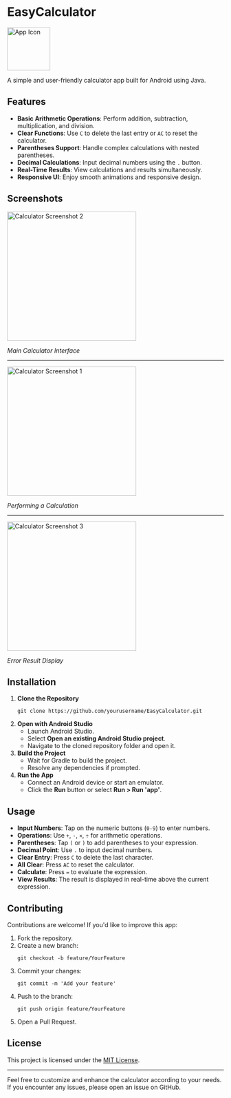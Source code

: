 <h1>EasyCalculator</h1>

<p>
    <img src="https://github.com/user-attachments/assets/c58b6f26-8563-40a8-bd04-36ac257f1193" alt="App Icon" width="100">
</p>

<p>A simple and user-friendly calculator app built for Android using Java.</p>

<h2>Features</h2>

<ul>
    <li><strong>Basic Arithmetic Operations</strong>: Perform addition, subtraction, multiplication, and division.</li>
    <li><strong>Clear Functions</strong>: Use <code>C</code> to delete the last entry or <code>AC</code> to reset the calculator.</li>
    <li><strong>Parentheses Support</strong>: Handle complex calculations with nested parentheses.</li>
    <li><strong>Decimal Calculations</strong>: Input decimal numbers using the <code>.</code> button.</li>
    <li><strong>Real-Time Results</strong>: View calculations and results simultaneously.</li>
    <li><strong>Responsive UI</strong>: Enjoy smooth animations and responsive design.</li>
</ul>

<h2>Screenshots</h2>

<p>
    <img src="https://github.com/user-attachments/assets/c768a3bc-ef6f-4441-b36f-d703396d39eb" alt="Calculator Screenshot 2" width="300">
</p>
<p><em>Main Calculator Interface</em></p>

<hr>

<p>
    
</p>
<img src="https://github.com/user-attachments/assets/6c28e736-218e-4073-bc73-30d785a8f8fe" alt="Calculator Screenshot 1" width="300">
<p><em>Performing a Calculation</em></p>
<hr>

<p>
    <img src="https://github.com/user-attachments/assets/9c4facb0-ffcf-4e0b-abd7-7678d8502d34" alt="Calculator Screenshot 3" width="300">
</p>
<p><em>Error Result Display</em></p>

<h2>Installation</h2>

<ol>
    <li>
        <strong>Clone the Repository</strong>
        <pre><code>git clone https://github.com/yourusername/EasyCalculator.git</code></pre>
    </li>
    <li>
        <strong>Open with Android Studio</strong>
        <ul>
            <li>Launch Android Studio.</li>
            <li>Select <strong>Open an existing Android Studio project</strong>.</li>
            <li>Navigate to the cloned repository folder and open it.</li>
        </ul>
    </li>
    <li>
        <strong>Build the Project</strong>
        <ul>
            <li>Wait for Gradle to build the project.</li>
            <li>Resolve any dependencies if prompted.</li>
        </ul>
    </li>
    <li>
        <strong>Run the App</strong>
        <ul>
            <li>Connect an Android device or start an emulator.</li>
            <li>Click the <strong>Run</strong> button or select <strong>Run &gt; Run 'app'</strong>.</li>
        </ul>
    </li>
</ol>

<h2>Usage</h2>

<ul>
    <li><strong>Input Numbers</strong>: Tap on the numeric buttons (<code>0-9</code>) to enter numbers.</li>
    <li><strong>Operations</strong>: Use <code>+</code>, <code>-</code>, <code>×</code>, <code>÷</code> for arithmetic operations.</li>
    <li><strong>Parentheses</strong>: Tap <code>(</code> or <code>)</code> to add parentheses to your expression.</li>
    <li><strong>Decimal Point</strong>: Use <code>.</code> to input decimal numbers.</li>
    <li><strong>Clear Entry</strong>: Press <code>C</code> to delete the last character.</li>
    <li><strong>All Clear</strong>: Press <code>AC</code> to reset the calculator.</li>
    <li><strong>Calculate</strong>: Press <code>=</code> to evaluate the expression.</li>
    <li><strong>View Results</strong>: The result is displayed in real-time above the current expression.</li>
</ul>

<h2>Contributing</h2>

<p>Contributions are welcome! If you'd like to improve this app:</p>

<ol>
    <li>Fork the repository.</li>
    <li>Create a new branch:
        <pre><code>git checkout -b feature/YourFeature</code></pre>
    </li>
    <li>Commit your changes:
        <pre><code>git commit -m 'Add your feature'</code></pre>
    </li>
    <li>Push to the branch:
        <pre><code>git push origin feature/YourFeature</code></pre>
    </li>
    <li>Open a Pull Request.</li>
</ol>

<h2>License</h2>

<p>This project is licensed under the <a href="LICENSE">MIT License</a>.</p>

<hr>

<p>Feel free to customize and enhance the calculator according to your needs. If you encounter any issues, please open an issue on GitHub.</p>
